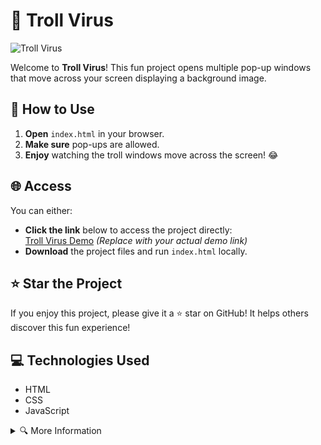 # 🚀 Troll Virus

![Troll Virus](https://spaces-cdn.clipsafari.com/stz2jv3im7x7kvwqiyt6vsig0tlc)

Welcome to **Troll Virus**! This fun project opens multiple pop-up windows that move across your screen displaying a background image.

## 📝 How to Use

1. **Open** `index.html` in your browser.
2. **Make sure** pop-ups are allowed.
3. **Enjoy** watching the troll windows move across the screen! 😂

## 🌐 Access

You can either:
- **Click the link** below to access the project directly:  
  [Troll Virus Demo](https://your-link-to-the-project)  *(Replace with your actual demo link)*
- **Download** the project files and run `index.html` locally.

## ⭐ Star the Project

If you enjoy this project, please give it a ⭐ star on GitHub! It helps others discover this fun experience!

## 💻 Technologies Used

- HTML
- CSS
- JavaScript

<details>
<summary>🔍 More Information</summary>

This project is a light-hearted joke and has no malicious intent. Please use it responsibly!

### 🤝 How to Contribute

If you want to contribute to this project, feel free to fork it and submit a pull request!

</details>
